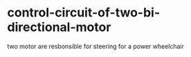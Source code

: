 # control-circuit-of-two-bi-directional-motor
two motor are resbonsible for steering for a power wheelchair 
